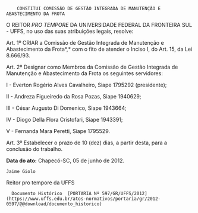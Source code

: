         CONSTITUI COMISSÃO DE GESTÃO INTEGRADA DE MANUTENÇÃO E ABASTECIMENTO DA FROTA  

O REITOR *PRO TEMPORE* DA UNIVERSIDADE FEDERAL DA FRONTEIRA SUL - UFFS, no uso das suas atribuições legais, resolve:

 Art. 1º CRIAR a Comissão de Gestão Integrada de Manutenção e Abastecimento da Frota*,* com o fito de atender o Inciso I, do Art. 15, da Lei 8.666/93.

 Art. 2º Designar como Membros da Comissão de Gestão Integrada de Manutenção e Abastecimento da Frota os seguintes servidores:

 I - Everton Rogério Alves Cavalheiro, Siape 1795292 (presidente);

 II - Andreza Figueiredo da Rosa Pozas, Siape 1940629;

 III - César Augusto Di Domenico, Siape 1943664;

 IV - Diogo Della Flora Cristofari, Siape 1943391;

 V - Fernanda Mara Peretti, Siape 1795529.

 Art. 3º Estabelecer o prazo de 10 (dez) dias, a partir desta, para a conclusão do trabalho.

  

   **Data do ato:** Chapecó-SC, 05 de junho de 2012.   
 

    Jaime Giolo    
 Reitor pro tempore da UFFS 

      Documento Histórico  [PORTARIA Nº 597/GR/UFFS/2012](https://www.uffs.edu.br/atos-normativos/portaria/gr/2012-0597/@@download/documento_historico)     
      